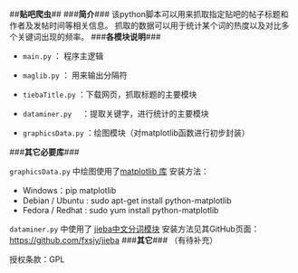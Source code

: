 ##**贴吧爬虫**##
###**简介**###
该python脚本可以用来抓取指定贴吧的帖子标题和作者及发帖时间等相关信息。
抓取的数据可以用于统计某个词的热度以及对比多个关键词出现的频率。
###**各模块说明**###


* `main.py` ： 程序主逻辑

* `maglib.py`       ： 用来输出分隔符

* `tiebaTitle.py`  ：下载网页，抓取标题的主要模块

* `dataminer.py  `  ：提取关键字，进行统计的主要模块

* `graphicsData.py` ：绘图模块（对matplotlib函数进行初步封装）

###**其它必要库**###

`graphicsData.py` 中绘图使用了[matplotlib 库](http://matplotlib.org/) 安装方法：
    
* Windows：pip matplotlib   
* Debian / Ubuntu : sudo apt-get install python-matplotlib
* Fedora / Redhat : sudo yum install python-matplotlib

`dataminer.py` 中使用了 [jieba中文分词模块](https://github.com/fxsjy/jieba) 安装方法见其GitHub页面：https://github.com/fxsjy/jieba
###**其它**###
（有待补充）


授权条款：GPL

